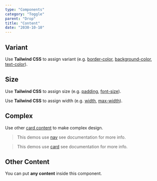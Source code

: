 ```yaml
---
type: "Components"
category: "Toggle"
parent: "Drop"
title: "Content"
date: "2030-10-10"
---
```


## Variant

Use **Tailwind CSS** to assign variant (e.g. [border-color](https://tailwindcss.com/docs/border-color), [background-color](https://tailwindcss.com/docs/background-color), [text-color](https://tailwindcss.com/docs/text-color)).

<demo>
  <demoinline src="demos/components/drop/variant">
  </demoinline>
</demo>

## Size

Use **Tailwind CSS** to assign size (e.g. [padding](https://tailwindcss.com/docs/padding), [font-size](https://tailwindcss.com/docs/font-size)).

Use **Tailwind CSS** to assign width (e.g. [width](https://tailwindcss.com/docs/width), [max-width](https://tailwindcss.com/docs/max-width)).

<demo>
  <demoinline src="demos/components/drop/size">
  </demoinline>
</demo>

## Complex

Use other [card content](/components/card/content) to make complex design.

> This demos use [nav](/components/nav) see documentation for more info.

> This demos use [card](/components/card) see documentation for more info.

<demo>
  <div class="docs_demo_item" data-iframe="xtendui/demos/themes/implementation/drop-implementation-v1">
  </div>
</demo>

## Other Content

You can put **any content** inside this component.

<demo>
  <demoinline src="demos/components/drop/other-content">
  </demoinline>
</demo>

